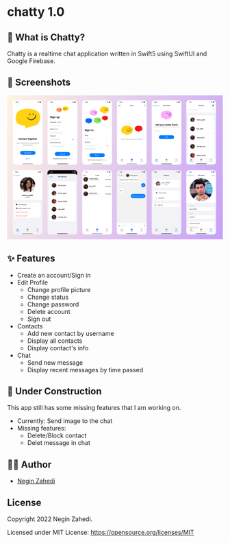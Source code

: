 # chatty 1.0

## 💬 What is Chatty?

Chatty is a realtime chat application written in Swift5 using SwiftUI and Google Firebase. 

## 📸 Screenshots
<img src="screenshots.png" width="1000"/>

## ✨ Features
- Create an account/Sign in
- Edit Profile 
  - Change profile picture
  - Change status
  - Change password
  - Delete account
  - Sign out
- Contacts
  - Add new contact by username
  - Display all contacts
  - Display contact's info
- Chat
  - Send new message
  - Display recent messages by time passed 

## 🚧 Under Construction 

This app still has some missing features that I am working on. 
- Currently: Send image to the chat
- Missing features:
  - Delete/Block contact
  - Delet message in chat

## ✍🏻 Author

- [Negin Zahedi](https://github.com/neginzahedi)

## License

Copyright 2022 Negin Zahedi.

Licensed under MIT License: https://opensource.org/licenses/MIT
